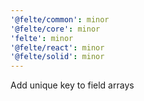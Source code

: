 ```yaml
---
'@felte/common': minor
'@felte/core': minor
'felte': minor
'@felte/react': minor
'@felte/solid': minor
---
```


Add unique key to field arrays
